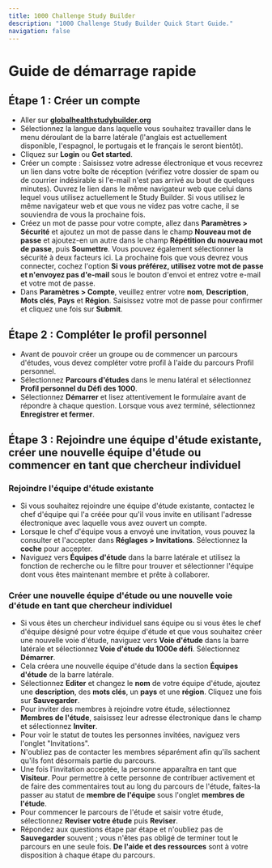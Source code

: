 ```yaml
---
title: 1000 Challenge Study Builder
description: "1000 Challenge Study Builder Quick Start Guide."
navigation: false
---
```

# Guide de démarrage rapide

## Étape 1 : Créer un compte
- Aller sur **[globalhealthstudybuilder.org](/)**
- Sélectionnez la langue dans laquelle vous souhaitez travailler dans le menu déroulant de la barre latérale (l'anglais est actuellement disponible, l'espagnol, le portugais et le français le seront bientôt).
- Cliquez sur **Login** ou **Get started**.
- Créer un compte : Saisissez votre adresse électronique et vous recevrez un lien dans votre boîte de réception (vérifiez votre dossier de spam ou de courrier indésirable si l'e-mail n'est pas arrivé au bout de quelques minutes). Ouvrez le lien dans le même navigateur web que celui dans lequel vous utilisez actuellement le Study Builder. Si vous utilisez le même navigateur web et que vous ne videz pas votre cache, il se souviendra de vous la prochaine fois.
- Créez un mot de passe pour votre compte, allez dans **Paramètres > Sécurité** et ajoutez un mot de passe dans le champ **Nouveau mot de passe** et ajoutez-en un autre dans le champ **Répétition du nouveau mot de passe**, puis **Soumettre**. Vous pouvez également sélectionner la sécurité à deux facteurs ici. La prochaine fois que vous devrez vous connecter, cochez l'option **Si vous préférez, utilisez votre mot de passe et n'envoyez pas d'e-mail** sous le bouton d'envoi et entrez votre e-mail et votre mot de passe.
- Dans **Paramètres > Compte**, veuillez entrer votre **nom**, **Description**, **Mots clés**, **Pays** et **Région**. Saisissez votre mot de passe pour confirmer et cliquez une fois sur **Submit**.

## Étape 2 : Compléter le profil personnel
- Avant de pouvoir créer un groupe ou de commencer un parcours d'études, vous devez compléter votre profil à l'aide du parcours Profil personnel.
- Sélectionnez **Parcours d'études** dans le menu latéral et sélectionnez **Profil personnel du Défi des 1000**.
- Sélectionnez **Démarrer** et lisez attentivement le formulaire avant de répondre à chaque question. Lorsque vous avez terminé, sélectionnez **Enregistrer et fermer**.

## Étape 3 : Rejoindre une équipe d'étude existante, créer une nouvelle équipe d'étude ou commencer en tant que chercheur individuel

### Rejoindre l'équipe d'étude existante
- Si vous souhaitez rejoindre une équipe d'étude existante, contactez le chef d'équipe qui l'a créée pour qu'il vous invite en utilisant l'adresse électronique avec laquelle vous avez ouvert un compte. 
- Lorsque le chef d'équipe vous a envoyé une invitation, vous pouvez la consulter et l'accepter dans **Réglages > Invitations**. Sélectionnez la **coche** pour accepter. 
- Naviguez vers **Équipes d'étude** dans la barre latérale et utilisez la fonction de recherche ou le filtre pour trouver et sélectionner l'équipe dont vous êtes maintenant membre et prête à collaborer.

### Créer une nouvelle équipe d'étude ou une nouvelle voie d'étude en tant que chercheur individuel
- Si vous êtes un chercheur individuel sans équipe ou si vous êtes le chef d'équipe désigné pour votre équipe d'étude et que vous souhaitez créer une nouvelle voie d'étude, naviguez vers **Voie d'étude** dans la barre latérale et sélectionnez **Voie d'étude du 1000e défi**. Sélectionnez **Démarrer**.
- Cela créera une nouvelle équipe d'étude dans la section **Équipes d'étude** de la barre latérale. 
- Sélectionnez **Editer** et changez le **nom** de votre équipe d'étude, ajoutez une **description**, des **mots clés**, un **pays** et une **région**. Cliquez une fois sur **Sauvegarder**.
- Pour inviter des membres à rejoindre votre étude, sélectionnez **Membres de l'étude**, saisissez leur adresse électronique dans le champ et sélectionnez **Inviter**.
- Pour voir le statut de toutes les personnes invitées, naviguez vers l'onglet "Invitations".
- N'oubliez pas de contacter les membres séparément afin qu'ils sachent qu'ils font désormais partie du parcours.
- Une fois l'invitation acceptée, la personne apparaîtra en tant que **Visiteur**. Pour permettre à cette personne de contribuer activement et de faire des commentaires tout au long du parcours de l'étude, faites-la passer au statut de **membre de l'équipe** sous l'onglet **membres de l'étude**.
- Pour commencer le parcours de l'étude et saisir votre étude, sélectionnez **Reviser votre étude** puis **Reviser**.
- Répondez aux questions étape par étape et n'oubliez pas de **Sauvegarder** souvent ; vous n'êtes pas obligé de terminer tout le parcours en une seule fois. **De l'aide et des ressources** sont à votre disposition à chaque étape du parcours.